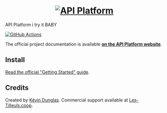 <h1 align="center"><a href="https://api-platform.com"><img src="https://api-platform.com/logo-250x250.png" alt="API Platform"></a></h1>

API Platform i try it BABY


[![GitHub Actions](https://github.com/obione94/api-platform/workflows/CI/badge.svg)](https://github.com/obione94/api-platform/actions)

The official project documentation is available **[on the API Platform website](https://api-platform.com)**.

## Install

[Read the official "Getting Started" guide](https://api-platform.com/docs/distribution).

## Credits

Created by [Kévin Dunglas](https://dunglas.fr). Commercial support available at [Les-Tilleuls.coop](https://les-tilleuls.coop).
